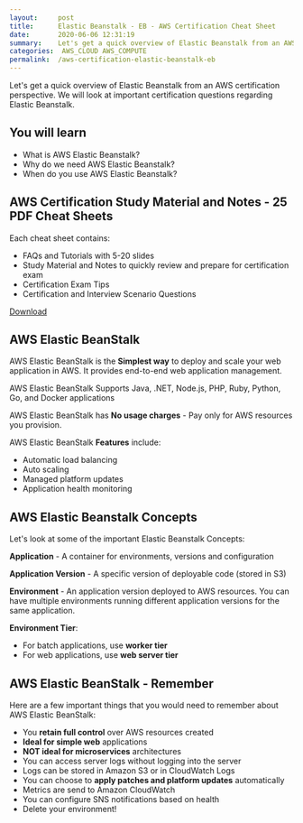 ```yaml
---
layout:     post
title:      Elastic Beanstalk - EB - AWS Certification Cheat Sheet
date:       2020-06-06 12:31:19
summary:    Let's get a quick overview of Elastic Beanstalk from an AWS certification perspective. We will look at important certification questions regarding Elastic Beanstalk. 
categories:  AWS_CLOUD AWS_COMPUTE
permalink:  /aws-certification-elastic-beanstalk-eb
---
```


Let's get a quick overview of Elastic Beanstalk from an AWS certification perspective. We will look at important certification questions regarding Elastic Beanstalk.

## You will learn
- What is AWS Elastic Beanstalk?
- Why do we need AWS Elastic Beanstalk?
- When do you use AWS Elastic Beanstalk?

## AWS Certification Study Material and Notes - 25 PDF Cheat Sheets

Each cheat sheet contains:
- FAQs and Tutorials with 5-20 slides
- Study Material and Notes to quickly review and prepare for certification exam
- Certification Exam Tips
- Certification and Interview Scenario Questions

<div>
 <a href="https://links.in28minutes.com/cloud-in28minutes-teachable-free-link" target="_blank" class="button instagram">Download</a>
</div>

## AWS Elastic BeanStalk

AWS Elastic BeanStalk is the **Simplest way** to deploy and scale your web application in AWS. It provides end-to-end web application management.

AWS Elastic BeanStalk Supports Java, .NET, Node.js, PHP, Ruby, Python, Go, and Docker applications

AWS Elastic BeanStalk has **No usage charges** - Pay only for AWS resources you provision.

AWS Elastic BeanStalk **Features** include:
- Automatic load balancing 
- Auto scaling
- Managed platform updates 
- Application health monitoring

## AWS Elastic Beanstalk Concepts

Let's look at some of the important Elastic Beanstalk Concepts:

**Application** - A container for environments, versions and configuration

**Application Version** - A specific version of deployable code (stored in S3)

**Environment** - An application version deployed to AWS resources. You can have multiple environments running different application versions for the same application.

**Environment Tier**:
- For batch applications, use **worker tier**
- For web applications, use **web server tier**

## AWS Elastic BeanStalk - Remember

Here are a few important things that you would need to remember about AWS Elastic BeanStalk:
- You **retain full control** over AWS resources created
- **Ideal for simple web** applications
- **NOT ideal for microservices** architectures
- You can access server logs without logging into the server
- Logs can be stored in Amazon S3 or in CloudWatch Logs
- You can choose to **apply patches and platform updates** automatically
- Metrics are send to Amazon CloudWatch
- You can configure SNS notifications based on health
- Delete your environment!
